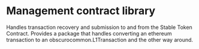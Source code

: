 # Management contract library

Handles transaction recovery and submission to and from the Stable Token Contract.
Provides a package that handles converting an ethereum transaction to an obscurocommon.L1Transaction and the other way around.
